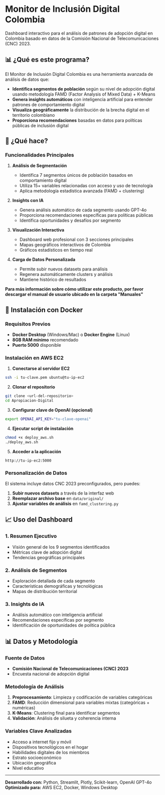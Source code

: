 # Monitor de Inclusión Digital Colombia

Dashboard interactivo para el análisis de patrones de adopción digital en Colombia basado en datos de la Comisión Nacional de Telecomunicaciones (CNC) 2023.

## 📊 ¿Qué es este programa?

El Monitor de Inclusión Digital Colombia es una herramienta avanzada de análisis de datos que:

- **Identifica segmentos de población** según su nivel de adopción digital usando metodología FAMD (Factor Analysis of Mixed Data) + K-Means
- **Genera insights automáticos** con inteligencia artificial para entender patrones de comportamiento digital
- **Visualiza geográficamente** la distribución de la brecha digital en el territorio colombiano
- **Proporciona recomendaciones** basadas en datos para políticas públicas de inclusión digital

## 🎯 ¿Qué hace?

### Funcionalidades Principales

1. **Análisis de Segmentación**
   - Identifica 7 segmentos únicos de población basados en comportamiento digital
   - Utiliza 15+ variables relacionadas con acceso y uso de tecnología
   - Aplica metodología estadística avanzada (FAMD + clustering)

2. **Insights con IA**
   - Genera análisis automático de cada segmento usando GPT-4o
   - Proporciona recomendaciones específicas para políticas públicas
   - Identifica oportunidades y desafíos por segmento

3. **Visualización Interactiva**
   - Dashboard web profesional con 3 secciones principales
   - Mapas geográficos interactivos de Colombia
   - Gráficos estadísticos en tiempo real

4. **Carga de Datos Personalizada**
   - Permite subir nuevos datasets para análisis
   - Regenera automáticamente clusters y análisis
   - Mantiene histórico de resultados

**Para más información sobre cómo utilizar este producto, por favor descargar el manual de usuario ubicado en la carpeta "Manuales"**

## 🚀 Instalación con Docker

### Requisitos Previos

- **Docker Desktop** (Windows/Mac) o **Docker Engine** (Linux)
- **8GB RAM mínimo** recomendado
- **Puerto 5000** disponible

### Instalación en AWS EC2

1. **Conectarse al servidor EC2**
```bash
ssh -i tu-clave.pem ubuntu@tu-ip-ec2
```

2. **Clonar el repositorio**
```bash
git clone <url-del-repositorio>
cd Apropiacion-Digital
```

3. **Configurar clave de OpenAI (opcional)**
```bash
export OPENAI_API_KEY="tu-clave-openai"
```

4. **Ejecutar script de instalación**
```bash
chmod +x deploy_aws.sh
./deploy_aws.sh
```

5. **Acceder a la aplicación**
```
http://tu-ip-ec2:5000
```

### Personalización de Datos

El sistema incluye datos CNC 2023 preconfigurados, pero puedes:

1. **Subir nuevos datasets** a través de la interfaz web
2. **Reemplazar archivo base** en `data/original/`
3. **Ajustar variables de análisis** en `famd_clustering.py`

## 📈 Uso del Dashboard

### 1. Resumen Ejecutivo
- Visión general de los 9 segmentos identificados
- Métricas clave de adopción digital
- Tendencias geográficas principales

### 2. Análisis de Segmentos
- Exploración detallada de cada segmento
- Características demográficas y tecnológicas
- Mapas de distribución territorial

### 3. Insights de IA
- Análisis automático con inteligencia artificial
- Recomendaciones específicas por segmento
- Identificación de oportunidades de política pública

## 📊 Datos y Metodología

### Fuente de Datos
- **Comisión Nacional de Telecomunicaciones (CNC) 2023**
- Encuesta nacional de adopción digital

### Metodología de Análisis
1. **Preprocesamiento**: Limpieza y codificación de variables categóricas
2. **FAMD**: Reducción dimensional para variables mixtas (categóricas + numéricas)
3. **K-Means**: Clustering final para identificar segmentos
4. **Validación**: Análisis de silueta y coherencia interna

### Variables Clave Analizadas
- Acceso a internet fijo y móvil
- Dispositivos tecnológicos en el hogar
- Habilidades digitales de los miembros
- Estrato socioeconómico
- Ubicación geográfica
- Nivel educativo

---

**Desarrollado con:** Python, Streamlit, Plotly, Scikit-learn, OpenAI GPT-4o  
**Optimizado para:** AWS EC2, Docker, Windows Desktop
